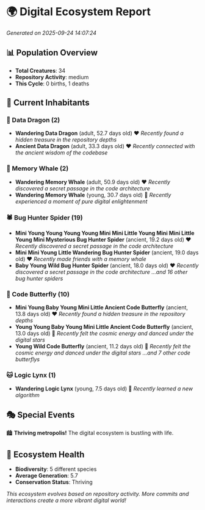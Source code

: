 # 🌍 Digital Ecosystem Report
*Generated on 2025-09-24 14:07:24*

## 📊 Population Overview
- **Total Creatures**: 34
- **Repository Activity**: medium
- **This Cycle**: 0 births, 1 deaths

## 👥 Current Inhabitants

### 🐉 Data Dragon (2)
- **Wandering Data Dragon** (adult, 52.7 days old) ❤️
  *Recently found a hidden treasure in the repository depths*
- **Ancient Data Dragon** (adult, 33.3 days old) ❤️
  *Recently connected with the ancient wisdom of the codebase*

### 🐋 Memory Whale (2)
- **Wandering Memory Whale** (adult, 50.9 days old) ❤️
  *Recently discovered a secret passage in the code architecture*
- **Wandering Memory Whale** (young, 30.7 days old) 💛
  *Recently experienced a moment of pure digital enlightenment*

### 🕷️ Bug Hunter Spider (19)
- **Mini Young Young Young Young Mini Mini Little Young Mini Mini Little Young Mini Mysterious Bug Hunter Spider** (ancient, 19.2 days old) ❤️
  *Recently discovered a secret passage in the code architecture*
- **Mini Mini Young Little Wandering Bug Hunter Spider** (ancient, 19.0 days old) ❤️
  *Recently made friends with a memory whale*
- **Baby Young Wild Bug Hunter Spider** (ancient, 18.0 days old) ❤️
  *Recently discovered a secret passage in the code architecture*
  *...and 16 other bug hunter spiders*

### 🦋 Code Butterfly (10)
- **Mini Young Baby Young Mini Little Ancient Code Butterfly** (ancient, 13.8 days old) ❤️
  *Recently found a hidden treasure in the repository depths*
- **Young Young Baby Young Mini Little Ancient Code Butterfly** (ancient, 13.0 days old) 💛
  *Recently felt the cosmic energy and danced under the digital stars*
- **Young Wild Code Butterfly** (ancient, 11.2 days old) 💛
  *Recently felt the cosmic energy and danced under the digital stars*
  *...and 7 other code butterflys*

### 🐱 Logic Lynx (1)
- **Wandering Logic Lynx** (young, 7.5 days old) 💚
  *Recently learned a new algorithm*

## 🎭 Special Events

🏙️ **Thriving metropolis!** The digital ecosystem is bustling with life.

## 🔬 Ecosystem Health
- **Biodiversity**: 5 different species
- **Average Generation**: 5.7
- **Conservation Status**: Thriving

*This ecosystem evolves based on repository activity. More commits and interactions create a more vibrant digital world!*